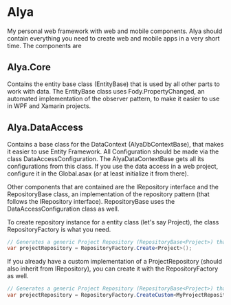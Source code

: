 # Alya
My personal web framework with web and mobile components.
Alya should contain everything you need to create web and mobile apps in a very short time.
The components are

## Alya.Core
  Contains the entity base class (EntityBase) that is used by all other parts to work with data.
  The EntityBase class uses Fody.PropertyChanged, an automated implementation of the observer pattern, 
  to make it easier to use in WPF and Xamarin projects.

## Alya.DataAccess
  Contains a base class for the DataContext (AlyaDbContextBase), that makes it easier to use Entity Framework.
  All Configuration should be made via the class DataAccessConfiguration. The AlyaDataContextBase gets all its configurations
  from this class. If you use the data access in a web project, configure it in the Global.asax (or at least initialize it 
  from there).
  
  Other components that are contained are the IRepository interface and the RepositoryBase class, an implementation of the
  repository pattern (that follows the IRepository interface). RepositoryBase uses the DataAccessConfiguration class as well.
  
  To create repository instance for a entity class (let's say Project), the class RepositoryFactory is what you need. 
  
  ```cs
  // Generates a generic Project Repository (RepositoryBase<Project>) that implements IRepository
  var projectRepository = RepositoryFactory.Create<Project>();
  ```
  
  If you already have a custom implementation of a ProjectRepository (should also inherit from IRepository), you can create it 
  with the RepositoryFactory as well.
  
  ```cs
  // Generates a generic Project Repository (RepositoryBase<Project>) that implements IRepository
  var projectRepository = RepositoryFactory.CreateCustom<MyProjectRepository>();
  ```
  
  

